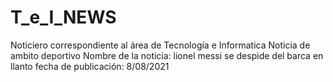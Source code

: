 # T_e_I_NEWS
Noticiero correspondiente al área de Tecnología e Informatica
Noticia de ambito deportivo
Nombre de la noticia: lionel messi se despide del barca en llanto
fecha de publicación: 8/08/2021